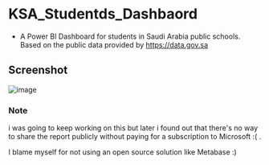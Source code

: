 # KSA_Studentds_Dashbaord
- A Power BI Dashboard for students in Saudi Arabia public schools.
Based on the public data provided by https://data.gov.sa


## Screenshot
![image](https://user-images.githubusercontent.com/44271342/123510631-56315480-d685-11eb-8e21-73409fe04c9f.png)

### Note
i was going to keep working on this but later i found out that there's no way to share the report publicly without paying for a subscription to Microsoft :( .

I blame myself for not using an open source solution like Metabase :)
